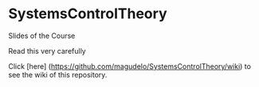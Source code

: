 # SystemsControlTheory
Slides of the Course

Read this very carefully

Click [here] (https://github.com/magudelo/SystemsControlTheory/wiki) to see the wiki of this repository.
